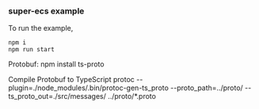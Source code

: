 ### super-ecs example

To run the example,

```
npm i
npm run start
```

Protobuf:
npm install ts-proto

Compile Protobuf to TypeScript
protoc --plugin=./node_modules/.bin/protoc-gen-ts_proto --proto_path=../proto/ --ts_proto_out=./src/messages/ ../proto/*.proto
